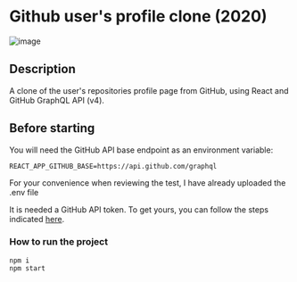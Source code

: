 # Github user's profile clone (2020)

![image](https://user-images.githubusercontent.com/60918154/170649439-74f347e2-6801-4c7d-8fcf-4f80e04fe650.png)


## Description

A clone of the user's repositories profile page from GitHub, using React and GitHub GraphQL API (v4).

## Before starting

You will need the GitHub API base endpoint as an environment variable:

    REACT_APP_GITHUB_BASE=https://api.github.com/graphql

For your convenience when reviewing the test, I have already uploaded the .env file

It is needed a GitHub API token. To get yours, you can follow the steps indicated [here](https://docs.github.com/en/enterprise/2.19/user/github/authenticating-to-github/creating-a-personal-access-token).

### How to run the project

    npm i
    npm start
